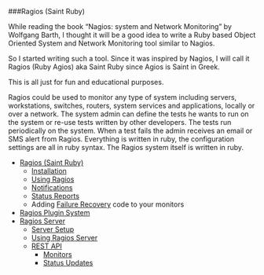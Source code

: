 ###Ragios (Saint Ruby)


While reading the book “Nagios: system and Network Monitoring” by Wolfgang Barth, I thought it will be a good idea to write a Ruby based Object Oriented System and Network Monitoring tool similar to Nagios.

So I started writing such a tool. Since it was inspired by Nagios, I will call it Ragios (Ruby Agios) aka Saint Ruby since Agios is Saint in Greek.

This is all just for fun and educational purposes.

Ragios could be used to monitor any type of system including servers, workstations, switches, routers, system services and applications, locally or over a network. The system admin can define the tests he wants to run on the system or re-use tests written by other developers. The tests run periodically on the system. When a test fails the admin receives an email or SMS alert from Ragios. Everything is written in ruby, the configuration settings are all in ruby syntax. The Ragios system itself is written in ruby.

* [Ragios (Saint Ruby)](http://www.whisperservers.com/ragios/ragios-saint-ruby/)
   + [Installation](http://www.whisperservers.com/ragios/ragios-saint-ruby/installation/) 
   + [Using Ragios](http://www.whisperservers.com/ragios/ragios-saint-ruby/using-ragios/)
   + [Notifications](http://www.whisperservers.com/ragios/ragios-saint-ruby/notifications/)
   + [Status Reports](http://www.whisperservers.com/ragios/ragios-saint-ruby/status-reports/)
   + Adding [Failure Recovery](http://www.whisperservers.com/ragios/ragios-saint-ruby/adding-failure-recovery-code-to-monitors/) code to your monitors
* [Ragios Plugin System](http://www.whisperservers.com/ragios/ragios-plugin-system/)
* [Ragios Server](http://www.whisperservers.com/ragios/ragios-server/)
   + [Server Setup](http://www.whisperservers.com/ragios/server-setup/) 
   + [Using Ragios Server](http://www.whisperservers.com/ragios/usage/) 
   + [REST API](http://www.whisperservers.com/ragios/ragios-rest-api/)
     * [Monitors](http://www.whisperservers.com/ragios/monitors-api/) 
     * [Status Updates](http://www.whisperservers.com/ragios/status-updates-api/) 
    
